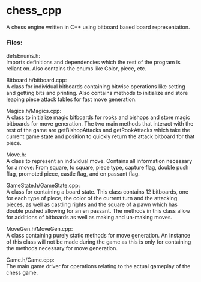 # chess_cpp
A chess engine written in C++ using bitboard based board representation.

### Files:
defsEnums.h: \
Imports definitions and dependencies which the rest of the program is reliant on.
Also contains the enums like Color, piece, etc. 

Bitboard.h/bitboard.cpp: \
A class for individual bitboards containing bitwise operations like setting and getting
bits and printing. Also contains methods to initialize and store leaping piece attack 
tables for fast move generation.

Magics.h/Magics.cpp: \
A class to initialize magic bitboards for rooks and bishops and store magic bitboards 
for move generation. The two main methods that interact with the rest of the game are 
getBishopAttacks and getRookAttacks which take the current game state and position to 
quickly return the attack bitboard for that piece.

Move.h: \
A class to represent an individual move. Contains all information necessary for a move: 
From square, to square, piece type, capture flag, double push flag, 
promoted piece, castle flag, and en passant flag.

GameState.h/GameState.cpp: \
A class for containing a board state. This class contains 12 bitboards, one for each type
of piece, the color of the current turn and the attacking pieces, as well as castling rights
and the square of a pawn which has double pushed allowing for an en passant. The methods in this 
class allow for additions of bitboards as well as making and un-making moves.

MoveGen.h/MoveGen.cpp: \
A class containing purely static methods for move generation. An instance of this class will 
not be made during the game as this is only for containing the methods necessary for move
generation.

Game.h/Game.cpp: \
The main game driver for operations relating to the actual gameplay of the chess game.
